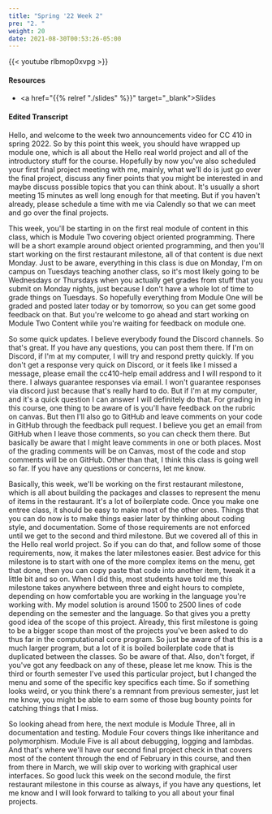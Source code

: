 ```yaml
---
title: "Spring '22 Week 2"
pre: "2. "
weight: 20
date: 2021-08-30T00:53:26-05:00
---
```


{{< youtube rlbmop0xvpg   >}}

#### Resources

* <a href="{{% relref "./slides" %}}" target="_blank">Slides</a>

#### Edited Transcript

Hello, and welcome to the week two announcements video for CC 410 in spring 2022. So by this point this week, you should have wrapped up module one, which is all about the Hello real world project and all of the introductory stuff for the course. Hopefully by now you've also scheduled your first final project meeting with me, mainly, what we'll do is just go over the final project, discuss any finer points that you might be interested in and maybe discuss possible topics that you can think about. It's usually a short meeting 15 minutes as well long enough for that meeting. But if you haven't already, please schedule a time with me via Calendly so that we can meet and go over the final projects. 

This week, you'll be starting in on the first real module of content in this class, which is Module Two covering object oriented programming. There will be a short example around object oriented programming, and then you'll start working on the first restaurant milestone, all of that content is due next Monday. Just to be aware, everything in this class is due on Monday, I'm on campus on Tuesdays teaching another class, so it's most likely going to be Wednesdays or Thursdays when you actually get grades from stuff that you submit on Monday nights, just because I don't have a whole lot of time to grade things on Tuesdays. So hopefully everything from Module One will be graded and posted later today or by tomorrow, so you can get some good feedback on that. But you're welcome to go ahead and start working on Module Two Content while you're waiting for feedback on module one. 

So some quick updates. I believe everybody found the Discord channels. So that's great. If you have any questions, you can post them there. If I'm on Discord, if I'm at my computer, I will try and respond pretty quickly. If you don't get a response very quick on Discord, or it feels like I missed a message, please email the cc410-help email address and I will respond to it there. I always guarantee responses via email. I won't guarantee responses via discord just because that's really hard to do. But if I'm at my computer, and it's a quick question I can answer I will definitely do that. For grading in this course, one thing to be aware of is you'll have feedback on the rubric on canvas. But then I'll also go to GitHub and leave comments on your code in GitHub through the feedback pull request. I believe you get an email from GitHub when I leave those comments, so you can check them there. But basically be aware that I might leave comments in one or both places. Most of the grading comments will be on Canvas, most of the code and stop comments will be on GitHub. Other than that, I think this class is going well so far. If you have any questions or concerns, let me know. 

Basically, this week, we'll be working on the first restaurant milestone, which is all about building the packages and classes to represent the menu of items in the restaurant. It's a lot of boilerplate code. Once you make one entree class, it should be easy to make most of the other ones. Things that you can do now is to make things easier later by thinking about coding style, and documentation. Some of those requirements are not enforced until we get to the second and third milestone. But we covered all of this in the Hello real world project. So if you can do that, and follow some of those requirements, now, it makes the later milestones easier. Best advice for this milestone is to start with one of the more complex items on the menu, get that done, then you can copy paste that code into another item, tweak it a little bit and so on. When I did this, most students have told me this milestone takes anywhere between three and eight hours to complete, depending on how comfortable you are working in the language you're working with. My model solution is around 1500 to 2500 lines of code depending on the semester and the language. So that gives you a pretty good idea of the scope of this project. Already, this first milestone is going to be a bigger scope than most of the projects you've been asked to do thus far in the computational core program. So just be aware of that this is a much larger program, but a lot of it is boiled boilerplate code that is duplicated between the classes. So be aware of that. Also, don't forget, if you've got any feedback on any of these, please let me know. This is the third or fourth semester I've used this particular project, but I changed the menu and some of the specific key specifics each time. So if something looks weird, or you think there's a remnant from previous semester, just let me know, you might be able to earn some of those bug bounty points for catching things that I miss. 

So looking ahead from here, the next module is Module Three, all in documentation and testing. Module Four covers things like inheritance and polymorphism. Module Five is all about debugging, logging and lambdas. And that's where we'll have our second final project check in that covers most of the content through the end of February in this course, and then from there in March, we will skip over to working with graphical user interfaces. So good luck this week on the second module, the first restaurant milestone in this course as always, if you have any questions, let me know and I will look forward to talking to you all about your final projects. 



